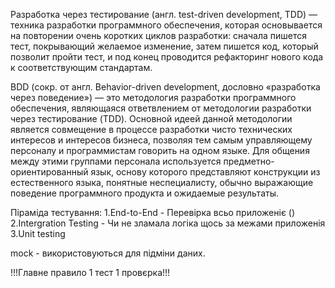 Разработка через тестирование (англ. test-driven development, TDD) — техника разработки программного обеспечения, которая основывается на повторении очень коротких циклов разработки: сначала пишется тест, покрывающий желаемое изменение, затем пишется код, который позволит пройти тест, и под конец проводится рефакторинг нового кода к соответствующим стандартам.

BDD (сокр. от англ. Behavior-driven development, дословно «разработка через поведение») — это методология разработки программного обеспечения, являющаяся ответвлением от методологии разработки через тестирование (TDD).
Основной идеей данной методологии является совмещение в процессе разработки чисто технических интересов и интересов бизнеса, позволяя тем самым управляющему персоналу и программистам говорить на одном языке. Для общения между этими группами персонала используется предметно-ориентированный язык, основу которого представляют конструкции из естественного языка, понятные неспециалисту, обычно выражающие поведение программного продукта и ожидаемые результаты.


Піраміда тестування:
1.End-to-End - Перевірка всьо приложеніє ()
2.Intergration Testing - Чи не зламала логіка щось за межами приложенія
3.Unit testing

mock - використовуються для підміни даних.

!!!Главне правило  1 тест 1 провєрка!!!